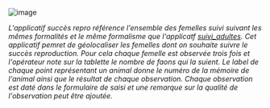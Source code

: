 
![image](https://user-images.githubusercontent.com/39738426/124933174-f7b09280-e003-11eb-944f-8b945dfa8bf0.png)

*L'applicatif succès repro référence l'ensemble des femelles suivi suivant les mêmes formalités et le même formalisme que l'applicatf [suivi_adultes](https://github.com/yannickkk/Applicatifs_VCG/blob/main/App_suivi_adultes/readme.md). Cet applicatif pemret de géolocaliser les femelles dont on souhaite suivre le succès reproduction. Pour cela chaque femelle est observée trois fois et l'opérateur note sur la tablette le nombre de faons qui la suient. Le label de chaque point représentant un animal donne le numéro de la mémoire de l'animal ainsi que le résultat de chaque observation. Chaque observation est daté dans le formulaire de saisi et une remarque sur la qualité de l'observation peut être ajoutée.*
